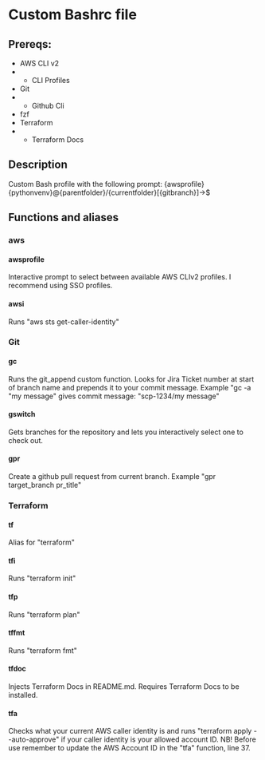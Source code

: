 # Custom Bashrc file

## Prereqs:

- AWS CLI v2
- - CLI Profiles
- Git
- - Github Cli
- fzf
- Terraform
- - Terraform Docs

## Description

Custom Bash profile with the following prompt:
{awsprofile}{pythonvenv}@{parentfolder}/{currentfolder}[{gitbranch}]->$

## Functions and aliases

### aws

#### awsprofile

Interactive prompt to select between available AWS CLIv2 profiles.
I recommend using SSO profiles.

#### awsi

Runs "aws sts get-caller-identity"

### Git

#### gc

Runs the git_append custom function. Looks for Jira Ticket number at start of branch name and prepends it to your commit message. Example "gc -a "my message" gives commit message: "scp-1234/my message"

#### gswitch

Gets branches for the repository and lets you interactively select one to check out.

#### gpr

Create a github pull request from current branch.
Example "gpr target_branch pr_title"

### Terraform

#### tf

Alias for "terraform"

#### tfi

Runs "terraform init"

#### tfp

Runs "terraform plan"

#### tffmt

Runs "terraform fmt"

#### tfdoc

Injects Terraform Docs in README.md. Requires Terraform Docs to be installed.

#### tfa

Checks what your current AWS caller identity is and runs "terraform apply --auto-approve" if your caller identity is your allowed account ID. NB! Before use remember to update the AWS Account ID in the "tfa" function, line 37.
